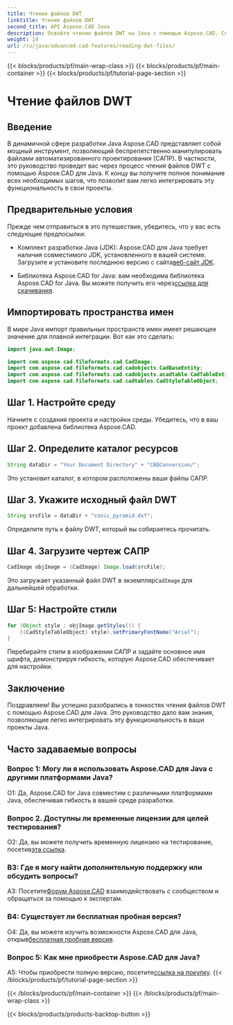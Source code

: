 ```yaml
---
title: Чтение файлов DWT
linktitle: Чтение файлов DWT
second_title: API Aspose.CAD Java
description: Освойте чтение файлов DWT на Java с помощью Aspose.CAD. Следуйте нашему пошаговому руководству для бесшовной интеграции.
weight: 14
url: /ru/java/advanced-cad-features/reading-dwt-files/
---
```


{{< blocks/products/pf/main-wrap-class >}}
{{< blocks/products/pf/main-container >}}
{{< blocks/products/pf/tutorial-page-section >}}

# Чтение файлов DWT

## Введение

В динамичной сфере разработки Java Aspose.CAD представляет собой мощный инструмент, позволяющий беспрепятственно манипулировать файлами автоматизированного проектирования (САПР). В частности, это руководство проведет вас через процесс чтения файлов DWT с помощью Aspose.CAD для Java. К концу вы получите полное понимание всех необходимых шагов, что позволит вам легко интегрировать эту функциональность в свои проекты.

## Предварительные условия

Прежде чем отправиться в это путешествие, убедитесь, что у вас есть следующие предпосылки:

- Комплект разработки Java (JDK): Aspose.CAD для Java требует наличия совместимого JDK, установленного в вашей системе. Загрузите и установите последнюю версию с сайта[веб-сайт JDK](https://www.oracle.com/java/technologies/javase-downloads.html).

-  Библиотека Aspose.CAD for Java: вам необходима библиотека Aspose.CAD for Java. Вы можете получить его через[ссылка для скачивания](https://releases.aspose.com/cad/java/).

## Импортировать пространства имен

В мире Java импорт правильных пространств имен имеет решающее значение для плавной интеграции. Вот как это сделать:

```java
import java.awt.Image;

import com.aspose.cad.fileformats.cad.CadImage;
import com.aspose.cad.fileformats.cad.cadobjects.CadBaseEntity;
import com.aspose.cad.fileformats.cad.cadobjects.acadtable.CadTableEntity;
import com.aspose.cad.fileformats.cad.cadtables.CadStyleTableObject;
```

## Шаг 1. Настройте среду

Начните с создания проекта и настройки среды. Убедитесь, что в ваш проект добавлена библиотека Aspose.CAD.

## Шаг 2. Определите каталог ресурсов

```java
String dataDir = "Your Document Directory" + "CADConversion/";
```

Это установит каталог, в котором расположены ваши файлы САПР.

## Шаг 3. Укажите исходный файл DWT

```java
String srcFile = dataDir + "conic_pyramid.dxf";
```

Определите путь к файлу DWT, который вы собираетесь прочитать.

## Шаг 4. Загрузите чертеж САПР

```java
CadImage objImage = (CadImage) Image.load(srcFile);
```

 Это загружает указанный файл DWT в экземпляр`CadImage` для дальнейшей обработки.

## Шаг 5: Настройте стили

```java
for (Object style : objImage.getStyles()) {
    ((CadStyleTableObject) style).setPrimaryFontName("Arial");
}
```

Перебирайте стили в изображении САПР и задайте основное имя шрифта, демонстрируя гибкость, которую Aspose.CAD обеспечивает для настройки.

## Заключение

Поздравляем! Вы успешно разобрались в тонкостях чтения файлов DWT с помощью Aspose.CAD для Java. Это руководство дало вам знания, позволяющие легко интегрировать эту функциональность в ваши проекты Java.

## Часто задаваемые вопросы

### Вопрос 1: Могу ли я использовать Aspose.CAD для Java с другими платформами Java?

О1: Да, Aspose.CAD for Java совместим с различными платформами Java, обеспечивая гибкость в вашей среде разработки.

### Вопрос 2. Доступны ли временные лицензии для целей тестирования?

 О2: Да, вы можете получить временную лицензию на тестирование, посетив[эта ссылка](https://purchase.aspose.com/temporary-license/).

### В3: Где я могу найти дополнительную поддержку или обсудить вопросы?

 A3: Посетите[Форум Aspose.CAD](https://forum.aspose.com/c/cad/19) взаимодействовать с сообществом и обращаться за помощью к экспертам.

### В4: Существует ли бесплатная пробная версия?

 О4: Да, вы можете изучить возможности Aspose.CAD для Java, открыв[бесплатная пробная версия](https://releases.aspose.com/).

### Вопрос 5: Как мне приобрести Aspose.CAD для Java?

 A5: Чтобы приобрести полную версию, посетите[ссылка на покупку](https://purchase.aspose.com/buy).
{{< /blocks/products/pf/tutorial-page-section >}}

{{< /blocks/products/pf/main-container >}}
{{< /blocks/products/pf/main-wrap-class >}}

{{< blocks/products/products-backtop-button >}}
